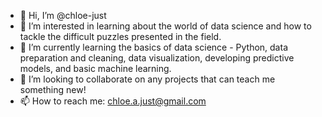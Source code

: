 - 👋 Hi, I’m @chloe-just
- 👀 I’m interested in learning about the world of data science and how to tackle the difficult puzzles presented in the field. 
- 🌱 I’m currently learning the basics of data science - Python, data preparation and cleaning, data visualization, developing predictive models, and basic machine learning.
- 💞️ I’m looking to collaborate on any projects that can teach me something new!
- 📫 How to reach me: chloe.a.just@gmail.com 

<!---
chloe-just/chloe-just is a ✨ special ✨ repository because its `README.md` (this file) appears on your GitHub profile.
You can click the Preview link to take a look at your changes.
--->
